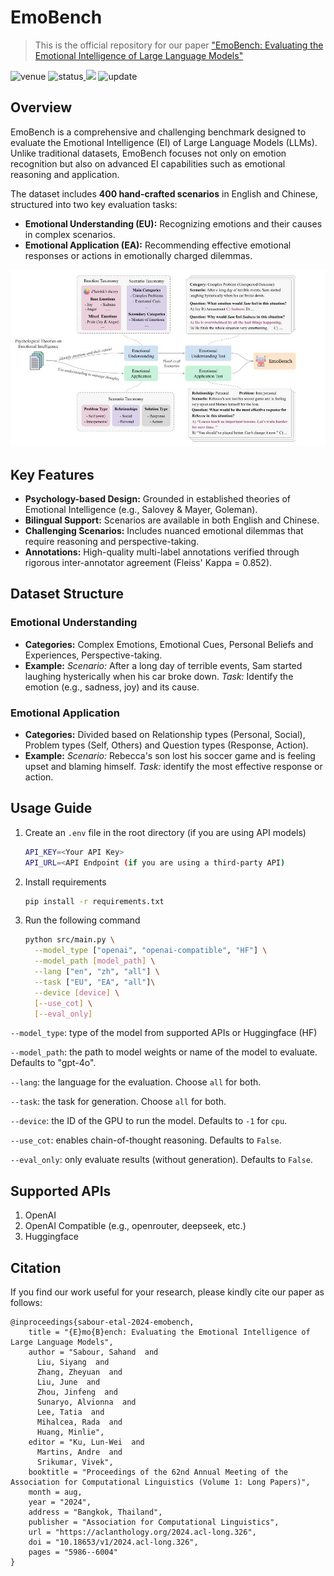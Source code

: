 # EmoBench
> This is the official repository for our paper ["EmoBench: Evaluating the Emotional Intelligence of Large Language Models"](https://aclanthology.org/2024.acl-long.326/)

<img src="https://img.shields.io/badge/Venue-ACL--24-278ea5" alt="venue"/> <img src="https://img.shields.io/badge/Contributions-Welcome-success" alt="status"/><a href="https://huggingface.co/datasets/SahandSab/EmoBench"> <img src="https://img.shields.io/badge/Huggingface-Datasets-red"></a> <img src="https://img.shields.io/badge/Last%20Updated-2025--05--16-2D333B" alt="update"/>

## Overview

EmoBench is a comprehensive and challenging benchmark designed to evaluate the Emotional Intelligence (EI) of Large Language Models (LLMs). Unlike traditional datasets, EmoBench focuses not only on emotion recognition but also on advanced EI capabilities such as emotional reasoning and application.

The dataset includes **400 hand-crafted scenarios** in English and Chinese, structured into two key evaluation tasks:

- **Emotional Understanding (EU):** Recognizing emotions and their causes in complex scenarios.
- **Emotional Application (EA):** Recommending effective emotional responses or actions in emotionally charged dilemmas.

![EmoBench](EmoBench.jpg)

## Key Features

- **Psychology-based Design:** Grounded in established theories of Emotional Intelligence (e.g., Salovey & Mayer, Goleman).
- **Bilingual Support:** Scenarios are available in both English and Chinese.
- **Challenging Scenarios:** Includes nuanced emotional dilemmas that require reasoning and perspective-taking.
- **Annotations:** High-quality multi-label annotations verified through rigorous inter-annotator agreement (Fleiss' Kappa = 0.852).

## Dataset Structure

### Emotional Understanding

- **Categories:** Complex Emotions, Emotional Cues, Personal Beliefs and Experiences, Perspective-taking.
- **Example:**
   *Scenario:* After a long day of terrible events, Sam started laughing hysterically when his car broke down.
   *Task:* Identify the emotion (e.g., sadness, joy) and its cause.

### Emotional Application

- **Categories:** Divided based on Relationship types (Personal, Social), Problem types (Self, Others) and Question types (Response, Action).
- **Example:**
   *Scenario:* Rebecca's son lost his soccer game and is feeling upset and blaming himself.
   *Task:* identify the most effective response or action.


## Usage Guide

1. Create an `.env` file in the root directory (if you are using API models)

   ```bash
   API_KEY=<Your API Key>
   API_URL=<API Endpoint (if you are using a third-party API)
   ```

2. Install requirements

   ```bash
   pip install -r requirements.txt
   ```

3. Run the following command

   ```bash
   python src/main.py \
     --model_type ["openai", "openai-compatible", "HF"] \
     --model_path [model_path] \
     --lang ["en", "zh", "all"] \
     --task ["EU", "EA", "all"]\
     --device [device] \
     [--use_cot] \
     [--eval_only]
   ```

`--model_type`: type of the model from supported APIs or Huggingface (HF)

`--model_path`: the path to model weights or name of the model to evaluate. Defaults to "gpt-4o".

`--lang`: the language for the evaluation. Choose `all` for both.

`--task`: the task for generation. Choose `all` for both.

`--device`: the ID of the GPU to run the model. Defaults to `-1` for `cpu`.

`--use_cot`: enables chain-of-thought reasoning. Defaults to `False`.

`--eval_only`: only evaluate results (without generation). Defaults to `False`.

## Supported APIs

1. OpenAI
2. OpenAI Compatible (e.g., openrouter, deepseek, etc.)
3. Huggingface

## Citation
If you find our work useful for your research, please kindly cite our paper as follows:
```
@inproceedings{sabour-etal-2024-emobench,
    title = "{E}mo{B}ench: Evaluating the Emotional Intelligence of Large Language Models",
    author = "Sabour, Sahand  and
      Liu, Siyang  and
      Zhang, Zheyuan  and
      Liu, June  and
      Zhou, Jinfeng  and
      Sunaryo, Alvionna  and
      Lee, Tatia  and
      Mihalcea, Rada  and
      Huang, Minlie",
    editor = "Ku, Lun-Wei  and
      Martins, Andre  and
      Srikumar, Vivek",
    booktitle = "Proceedings of the 62nd Annual Meeting of the Association for Computational Linguistics (Volume 1: Long Papers)",
    month = aug,
    year = "2024",
    address = "Bangkok, Thailand",
    publisher = "Association for Computational Linguistics",
    url = "https://aclanthology.org/2024.acl-long.326",
    doi = "10.18653/v1/2024.acl-long.326",
    pages = "5986--6004"
}
```
